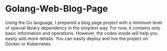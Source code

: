 # Golang-Web-Blog-Page
Using the Go language, I prepared a blog page project with a minimum level of special library dependency in the simplest way. For now, it contains only basic information and operations. However, the codes inside will help you easily add more details. You can easily deploy and live the project on Docker or Kubernetes.
